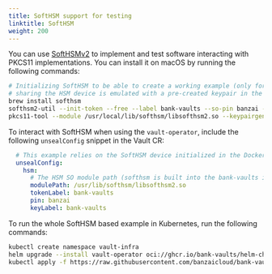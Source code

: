 ```yaml
---
title: SoftHSM support for testing
linktitle: SoftHSM
weight: 200
---
```


You can use [SoftHSMv2](https://github.com/opendnssec/SoftHSMv2) to implement and test software interacting with PKCS11 implementations. You can install it on macOS by running the following commands:

```bash
# Initializing SoftHSM to be able to create a working example (only for dev),
# sharing the HSM device is emulated with a pre-created keypair in the image.
brew install softhsm
softhsm2-util --init-token --free --label bank-vaults --so-pin banzai --pin banzai
pkcs11-tool --module /usr/local/lib/softhsm/libsofthsm2.so --keypairgen --key-type rsa:2048 --pin banzai --token-label bank-vaults --label bank-vaults
```

To interact with SoftHSM when using the `vault-operator`, include the following `unsealConfig` snippet in the Vault CR:

```yaml
  # This example relies on the SoftHSM device initialized in the Docker image.
  unsealConfig:
    hsm:
      # The HSM SO module path (softhsm is built into the bank-vaults image)
      modulePath: /usr/lib/softhsm/libsofthsm2.so 
      tokenLabel: bank-vaults
      pin: banzai
      keyLabel: bank-vaults
```

To run the whole SoftHSM based example in Kubernetes, run the following commands:

```bash
kubectl create namespace vault-infra
helm upgrade --install vault-operator oci://ghcr.io/bank-vaults/helm-charts/vault-operator --namespace vault-infra
kubectl apply -f https://raw.githubusercontent.com/banzaicloud/bank-vaults/master/operator/deploy/cr-hsm-softhsm.yaml
```
